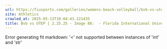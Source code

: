 ```yaml
---
url: https://fiusports.com/galleries/womens-beach-volleyball/bvb-vs-utep-2-25-25/image-88/356/62768
site: Athletics
crawled_at: 2025-05-13T10:04:43.221435
title: Bvb vs UTEP | 2.25.25 - Image 88:  - Florida International University
---
```


Error generating fit markdown: '<' not supported between instances of 'int' and 'str'
